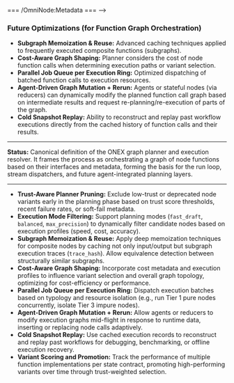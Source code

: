 <!-- === OmniNode:Metadata ===
<!-- metadata_version: 0.1.0 -->
<!-- schema_version: 1.1.0 -->
<!-- uuid: e20371f5-c875-47eb-aad0-c5f8dcafcb06 -->
<!-- name: graph_resolution.md -->
<!-- version: 1.0.0 -->
<!-- author: OmniNode Team -->
<!-- created_at: 2025-05-19T16:19:51.847154 -->
<!-- last_modified_at: 2025-05-19T16:19:51.847159 -->
<!-- description: Stamped Markdown file: graph_resolution.md -->
<!-- state_contract: none -->
<!-- lifecycle: active -->
<!-- hash: 95e8595263f8877f5163cd2e55ec7e9dce49e190bc5e0a301a1d173f70a86464 -->
<!-- entrypoint: {'type': 'markdown', 'target': 'graph_resolution.md'} -->
<!-- namespace: onex.stamped.graph_resolution.md -->
<!-- meta_type: tool -->
=== /OmniNode:Metadata === -->

### Future Optimizations (for Function Graph Orchestration)

* **Subgraph Memoization & Reuse:** Advanced caching techniques applied to frequently executed composite functions (subgraphs).
* **Cost-Aware Graph Shaping:** Planner considers the cost of node function calls when determining execution paths or variant selection.
* **Parallel Job Queue per Execution Ring:** Optimized dispatching of batched function calls to execution resources.
* **Agent-Driven Graph Mutation + Rerun:** Agents or stateful nodes (via reducers) can dynamically modify the planned function call graph based on intermediate results and request re-planning/re-execution of parts of the graph.
* **Cold Snapshot Replay:** Ability to reconstruct and replay past workflow executions directly from the cached history of function calls and their results.

---

**Status:** Canonical definition of the ONEX graph planner and execution resolver. It frames the process as orchestrating a graph of node functions based on their interfaces and metadata, forming the basis for the run loop, stream dispatchers, and future agent-integrated planning layers.

--- 
* **Trust-Aware Planner Pruning:** Exclude low-trust or deprecated node variants early in the planning phase based on trust score thresholds, recent failure rates, or soft-fail metadata.
* **Execution Mode Filtering:** Support planning modes (`fast_draft`, `balanced`, `max_precision`) to dynamically filter candidate nodes based on execution profiles (speed, cost, accuracy).
* **Subgraph Memoization & Reuse:** Apply deep memoization techniques for composite nodes by caching not only input/output but subgraph execution traces (`trace_hash`). Allow equivalence detection between structurally similar subgraphs.
* **Cost-Aware Graph Shaping:** Incorporate cost metadata and execution profiles to influence variant selection and overall graph topology, optimizing for cost-efficiency or performance.
* **Parallel Job Queue per Execution Ring:** Dispatch execution batches based on typology and resource isolation (e.g., run Tier 1 pure nodes concurrently, isolate Tier 3 impure nodes).
* **Agent-Driven Graph Mutation + Rerun:** Allow agents or reducers to modify execution graphs mid-flight in response to runtime data, inserting or replacing node calls adaptively.
* **Cold Snapshot Replay:** Use cached execution records to reconstruct and replay past workflows for debugging, benchmarking, or offline execution recovery.
* **Variant Scoring and Promotion:** Track the performance of multiple function implementations per state contract, promoting high-performing variants over time through trust-weighted selection.
